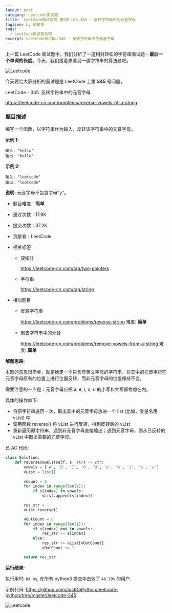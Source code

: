 ```yaml
---
layout: post
category: Leetcode面试题
title:  LeetCode面试系列 第9天：No.345 - 反转字符串中的元音字母
tagline: by 萌较瘦
tags: 
  - LeetCode面试题系列
excerpt: LeetCode面试No.345 - 反转字符串中的元音字母
---
```


上一篇 LeetCode 面试题中，我们分析了一道相对轻松的字符串面试题 - **最后一个单词的长度**。今天，我们接着来看另一道字符串的算法题吧。

<!--more-->

![Leetcode](//cdn.jsdelivr.net/gh/yanglr/yanglr.github.io/assets/images/public/LeetCode.png)

今天要给大家分析的面试题是 LeetCode 上第 **345** 号问题，

LeetCode - 345. 反转字符串中的元音字母

<https://leetcode-cn.com/problems/reverse-vowels-of-a-string>

### 题目描述

编写一个函数，以字符串作为输入，反转该字符串中的元音字母。

**示例 1:**

```
输入: "hello"
输出: "holle"
```

**示例 2:**

```
输入: "leetcode"
输出: "leotcede"
```

**说明:**
元音字母不包含字母"y"。

- 题目难度：**简单**

- 通过次数：17.9K

- 提交次数：37.2K

- 贡献者：LeetCode

- 相关标签

  - 双指针
  
    <https://leetcode-cn.com/tag/two-pointers>

  - 字符串

    <https://leetcode-cn.com/tag/string>

- 相似题目

  - 反转字符串

    <https://leetcode-cn.com/problems/reverse-string>  难度: **简单**

  - 删去字符串中的元音
    
    <https://leetcode-cn.com/problems/remove-vowels-from-a-string>  难度: **简单**

**解题思路:**

本题的意思很简单，就是给定一个只含有英文字母的字符串，将其中的元音字母在元音字母原有的位置上进行位置反转，而非元音字母的位置保持不变。

需要注意的一点是：元音字母应把 a, e, i, o, u 的小写和大写都考虑在内。

具体的操作如下:

- 将原字符串遍历一次，取出其中的元音字母放进一个 list (比如，变量名用 vList) 中
- 调用函数 reverse() 将 vList 进行反转，得到反转后的 vList
- 重新遍历原字符串，遇到非元音字母直接输出；遇到元音字母，则从已反转的 vList 中取出需要的元音字母。

已 AC 代码:

```python
class Solution:
    def reverseVowels(self, s: str) -> str:
        vowels = ['A', 'E', 'I', 'O', 'U', 'a', 'e', 'i', 'o', 'u']
        vList = list()
                
        vCount = 0
        for index in range(len(s)):  
            if s[index] in vowels:
                vList.append(s[index])

        res_str = ''        
        vList.reverse()

        vOutCount = 0
        for index in range(len(s)):
            if s[index] not in vowels:
                res_str += s[index]
            else:                
                res_str += vList[vOutCount]
                vOutCount += 1

        return res_str
```

**运行结果:**

执行用时: `84 ms`, 在所有 python3 提交中击败了 `48.79%` 的用户.

示例代码: <https://github.com/JustDoPython/leetcode-python/tree/master/leetcode-345>

![Leetcode](http://www.justdopython.com/assets/images/2019/python/leetcode345.png)